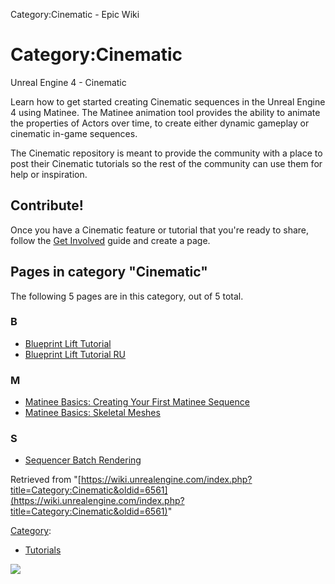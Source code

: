 Category:Cinematic - Epic Wiki                    

Category:Cinematic
==================

  

  

Unreal Engine 4 - Cinematic

Learn how to get started creating Cinematic sequences in the Unreal Engine 4 using Matinee. The Matinee animation tool provides the ability to animate the properties of Actors over time, to create either dynamic gameplay or cinematic in-game sequences.

The Cinematic repository is meant to provide the community with a place to post their Cinematic tutorials so the rest of the community can use them for help or inspiration.

Contribute!
-----------

Once you have a Cinematic feature or tutorial that you're ready to share, follow the [Get Involved](/Get_Involved "Get Involved") guide and create a page.  

Pages in category "Cinematic"
-----------------------------

The following 5 pages are in this category, out of 5 total.

### B

*   [Blueprint Lift Tutorial](/Blueprint_Lift_Tutorial "Blueprint Lift Tutorial")
*   [Blueprint Lift Tutorial RU](/Blueprint_Lift_Tutorial_RU "Blueprint Lift Tutorial RU")

### M

*   [Matinee Basics: Creating Your First Matinee Sequence](/Matinee_Basics:_Creating_Your_First_Matinee_Sequence "Matinee Basics: Creating Your First Matinee Sequence")
*   [Matinee Basics: Skeletal Meshes](/Matinee_Basics:_Skeletal_Meshes "Matinee Basics: Skeletal Meshes")

### S

*   [Sequencer Batch Rendering](/Sequencer_Batch_Rendering "Sequencer Batch Rendering")

Retrieved from "[https://wiki.unrealengine.com/index.php?title=Category:Cinematic&oldid=6561](https://wiki.unrealengine.com/index.php?title=Category:Cinematic&oldid=6561)"

[Category](/Special:Categories "Special:Categories"):

*   [Tutorials](/Category:Tutorials "Category:Tutorials")

  ![](https://tracking.unrealengine.com/track.png)